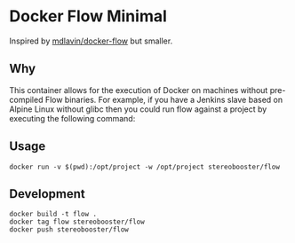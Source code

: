 # Docker Flow Minimal

Inspired by [mdlavin/docker-flow](https://github.com/mdlavin/docker-flow) but smaller.

## Why

This container allows for the execution of Docker on machines
without pre-compiled Flow binaries. For example, if you have a Jenkins
slave based on Alpine Linux without glibc then you could run flow
against a project by executing the following command:

## Usage

```
docker run -v $(pwd):/opt/project -w /opt/project stereobooster/flow
```

## Development

```
docker build -t flow .
docker tag flow stereobooster/flow
docker push stereobooster/flow
```